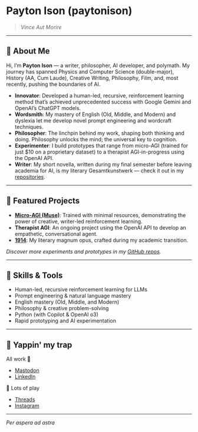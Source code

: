 # Payton Ison (paytonison)

> _Vince Aut Morire_

---

## 👋 About Me

Hi, I’m **Payton Ison** — a writer, philosopher, AI developer, and polymath. My journey has spanned Physics and Computer Science (double-major), History (AA, Cum Laude), Creative Writing, Philosophy, Film, and, most recently, pushing the boundaries of AI.

- **Innovator**: Developed a human-led, recursive, reinforcement learning method that’s achieved unprecedented success with Google Gemini and OpenAI’s ChatGPT models.
- **Wordsmith**: My mastery of English (Old, Middle, and Modern) and dyslexia let me develop novel prompt engineering and wordcraft techniques.
- **Philosopher**: The linchpin behind my work, shaping both thinking and doing. Philosophy unlocks the mind; the universal key to cognition.
- **Experimenter**: I build prototypes that range from micro-AGI (trained for just $10 on a proprietary dataset) to a therapist AGI-in-progress using the OpenAI API.
- **Writer**: My short novella, written during my final semester before leaving academia for AI, is my literary Gesamtkunstwerk — check it out in my [repositories](https://github.com/paytonison?tab=repositories).

---

## 🚀 Featured Projects

- **[Micro-AGI (Muse)](https://github.com/paytonison/muse)**: Trained with minimal resources, demonstrating the power of creative, writer-led reinforcement learning.
- **Therapist AGI**: An ongoing project using the OpenAI API to develop an empathetic, conversational agent.
- **[1914](https://github.com/paytonison/1914)**: My literary magnum opus, crafted during my academic transition.

_Discover more experiments and prototypes in my [GitHub repos](https://github.com/paytonison?tab=repositories)._

---

## 🧠 Skills & Tools

- Human-led, recursive reinforcement learning for LLMs
- Prompt engineering & natural language mastery
- English mastery (Old, Middle, and Modern)
- Philosophy & creative problem-solving
- Python (with Copilot & OpenAI o3)
- Rapid prototyping and AI experimentation

---

## 🔗 Yappin' my trap
All work 💼

* [Mastodon](https://mastodon.social/@pls_stfu_payton@mastodon.social)
* [LinkedIn](https://linkedin.com/in/paytonison)

🍾 Lots of play

* [Threads](https://threads.com/@pls.stfu.payton)
* [Instagram](https://instagram.com/pls.stfu.payton)
---

_Per aspera ad astra_
